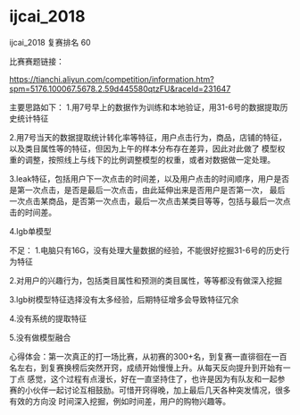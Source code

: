 # ijcai_2018
ijcai_2018 复赛排名 60

比赛赛题链接：

https://tianchi.aliyun.com/competition/information.htm?spm=5176.100067.5678.2.59d445580qtzFU&raceId=231647

主要思路如下：
1.用7号早上的数据作为训练和本地验证，用31-6号的数据提取历史统计特征

2.用7号当天的数据提取统计转化率等特征，用户点击行为，商品，店铺的特征，以及类目属性等的特征，但因为上午的样本分布存在差异，因此对此做了
模型权重的调整，按照线上与线下的比例调整模型的权重，或者对数据做一定处理。

3.leak特征，包括用户下一次点击的时间差，以及用户点击的时间顺序，用户是否是第一次点击，是否是最后一次点击，由此延伸出来是否用户是否第一次，
最后一次点击某商品，是否第一次点击，最后一次点击某类目等等，包括与最后一次点击的时间差。

4.lgb单模型

不足：
1.电脑只有16G，没有处理大量数据的经验，不能很好挖掘31-6号的历史行为特征

2.对用户的兴趣行为，包括类目属性和预测的类目属性，等等都没有做深入挖掘

3.lgb树模型特征选择没有太多经验，后期特征增多会导致特征冗余

4.没有系统的提取特征

5.没有做模型融合

心得体会：第一次真正的打一场比赛，从初赛的300+名，到复赛一直徘徊在一百名左右，到复赛换榜后突然开窍，成绩开始慢慢上升。从每天反向提升到开始有一丁点
感觉，这个过程有点漫长，好在一直坚持住了，也许是因为有队友和一起参赛的小伙伴一起讨论互相鼓励。可惜开窍得晚，加上最后几天各种突发情况，很多有效的方向没
时间深入挖掘，例如时间差，用户的购物兴趣等。
